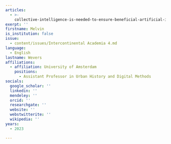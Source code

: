 ```yaml
---
articles:
  - >-
    collective-intelligence-is-needed-to-ensure-beneficial-artificial-intelligence
exerpt: ''
firstname: Melvin
is_institution: false
issue:
  - content/issues/Intercontinental Academia 4.md
language:
  - English
lastname: Wevers
affiliations:
  - affiliation: University of Amsterdam
    positions:
      - Assistant Professor in Urban History and Digital Methods
socials:
  google_scholar: ''
  linkedin: ''
  mendeley: ''
  orcid: ''
  researchgate: ''
  website: ''
  webstwitterite: ''
  wikipedia: ''
years:
  - 2023

---
```

